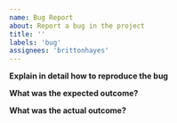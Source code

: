 ```yaml
---
name: Bug Report
about: Report a bug in the project
title: ''
labels: 'bug'
assignees: 'brittonhayes'
---
```


**Explain in detail how to reproduce the bug**

**What was the expected outcome?**

**What was the actual outcome?**
